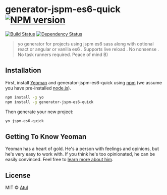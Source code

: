 # generator-jspm-es6-quick [![NPM version][npm-image]][npm-url]

[![Build Status][travis-image]][travis-url] [![Dependency Status][daviddm-image]][daviddm-url]
> yo generator for projects using jspm es6 sass along with optional react or angular or vanilla es6 . Supports live reload . No nonsense . No task runners required. Peace of mind B)

## Installation

First, install [Yeoman](http://yeoman.io) and generator-jspm-es6-quick using [npm](https://www.npmjs.com/) (we assume you have pre-installed [node.js](https://nodejs.org/)).

```bash
npm install -g yo
npm install -g generator-jspm-es6-quick
```

Then generate your new project:

```bash
yo jspm-es6-quick
```

## Getting To Know Yeoman

Yeoman has a heart of gold. He&#39;s a person with feelings and opinions, but he&#39;s very easy to work with. If you think he&#39;s too opinionated, he can be easily convinced. Feel free to [learn more about him](http://yeoman.io/).

## License

MIT © [Atul](http://atulr.com)


[npm-image]: https://badge.fury.io/js/generator-jspm-es6-quick.svg
[npm-url]: https://npmjs.org/package/generator-jspm-es6-quick
[travis-image]: https://travis-ci.org/master-atul/generator-jspm-es6-quick.svg?branch=master
[travis-url]: https://travis-ci.org/master-atul/generator-jspm-es6-quick
[daviddm-image]: https://david-dm.org/master-atul/generator-jspm-es6-quick.svg?theme=shields.io
[daviddm-url]: https://david-dm.org/master-atul/generator-jspm-es6-quick
